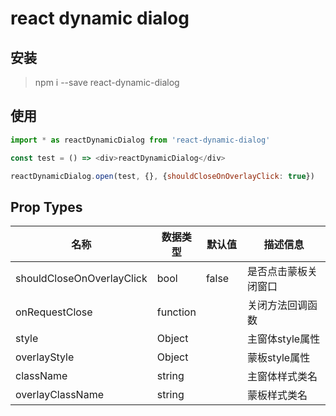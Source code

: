 # react dynamic dialog

## 安装

> npm i --save react-dynamic-dialog

## 使用

```js
import * as reactDynamicDialog from 'react-dynamic-dialog'

const test = () => <div>reactDynamicDialog</div>

reactDynamicDialog.open(test, {}, {shouldCloseOnOverlayClick: true})
```

## Prop Types

<table class="table table-bordered table-striped">
  <thead>
    <tr>
        <th style="width: 100px;">名称</th>
        <th style="width: 50px;">数据类型</th>
        <th style="width: 50px;">默认值</th>
        <th>描述信息</th>
    </tr>
    </thead>
     <tbody>
        <tr>
          <td>shouldCloseOnOverlayClick</td>
          <td>bool</td>
          <td>false</td>
          <td>是否点击蒙板关闭窗口</td>
        </tr>
        <tr>
          <td>onRequestClose</td>
          <td>function</td>
          <td></td>
          <td>关闭方法回调函数</td>
        </tr>
        <tr>
          <td>style</td>
          <td>Object</td>
          <td></td>
          <td>主窗体style属性</td>
        </tr>
         <tr>
          <td>overlayStyle</td>
          <td>Object</td>
          <td></td>
          <td>蒙板style属性</td>
        </tr>
        <tr>
          <td>className</td>
          <td>string</td>
          <td></td>
          <td>主窗体样式类名</td>
        </tr>
        <tr>
          <td>overlayClassName</td>
          <td>string</td>
          <td></td>
          <td>蒙板样式类名</td>
        </tr>
    </tbody>

</table>
